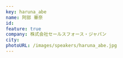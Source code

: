 ```yaml
---
key: haruna_abe
name: 阿部 華奈
id: 
feature: true
company: 株式会社セールスフォース・ジャパン
city: 
photoURL: /images/speakers/haruna_abe.jpg
---
```

